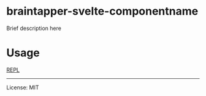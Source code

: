# braintapper-svelte-componentname

Brief description here


# Usage

[REPL](https://svelte.dev/repl/3294b3ad96034b87a62d2892445af4d5?version=3.31.0)


---

License: MIT